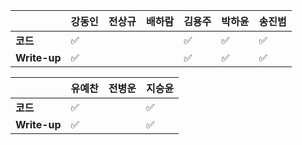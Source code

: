 |              | 강동인 |        전상규      | 배하람 | 김용주 | 박하윤 | 송진범 | 
| ------------ | ------ | ----------------- | ------ | ------ | ------ | ------ |
| **코드**     |	✅|     |      |  :white_check_mark:      | :white_check_mark:  |  :white_check_mark:       |        
| **Write-up** |	✅|      |      |  :white_check_mark:      |   :white_check_mark:|     :white_check_mark:    |        

|              | 유예찬 | 전병운 | 지승윤 |
| ------------ | ------ | ------ | ------ |
| **코드**     |:white_check_mark:|  | :white_check_mark: |
| **Write-up** |:white_check_mark:|      | :white_check_mark: |

